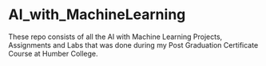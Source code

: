 # AI_with_MachineLearning

These repo consists of all the AI with Machine Learning Projects, Assignments and Labs that was done during my Post Graduation Certificate Course at Humber College.

